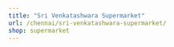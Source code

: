 ```yaml
---
title: "Sri Venkatashwara Supermarket"
url: /chennai/sri-venkatashwara-supermarket/
shop: supermarket
---
```

